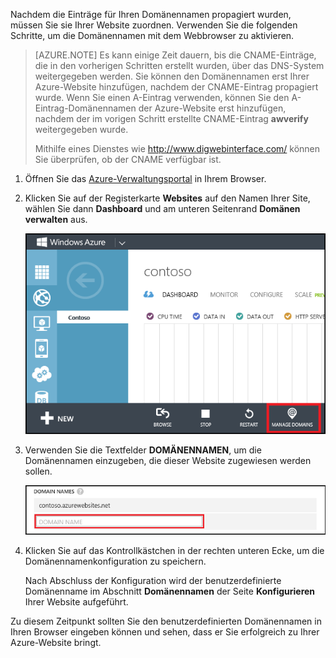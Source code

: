 ﻿Nachdem die Einträge für Ihren Domänennamen propagiert wurden, müssen Sie sie Ihrer Website zuordnen. Verwenden Sie die folgenden Schritte, um die Domänennamen mit dem Webbrowser zu aktivieren.

> [AZURE.NOTE] Es kann einige Zeit dauern, bis die CNAME-Einträge, die in den vorherigen Schritten erstellt wurden, über das DNS-System weitergegeben werden. Sie können den Domänennamen erst Ihrer Azure-Website hinzufügen, nachdem der CNAME-Eintrag propagiert wurde. Wenn Sie einen A-Eintrag verwenden, können Sie den A-Eintrag-Domänennamen der Azure-Website erst hinzufügen, nachdem der im vorigen Schritt erstellte CNAME-Eintrag **awverify** weitergegeben wurde.
> 
> Mithilfe eines Dienstes wie <a href="http://www.digwebinterface.com/">http://www.digwebinterface.com/</a> können Sie überprüfen, ob der CNAME verfügbar ist.

1. Öffnen Sie das [Azure-Verwaltungsportal](https://manage.windowsazure.com) in Ihrem Browser.

2. Klicken Sie auf der Registerkarte **Websites** auf den Namen Ihrer Site, wählen Sie dann **Dashboard** und am unteren Seitenrand **Domänen verwalten** aus.

	![](./media/custom-dns-web-site/dncmntask-cname-6.png)

6. Verwenden Sie die Textfelder **DOMÄNENNAMEN**, um die Domänennamen einzugeben, die dieser Website zugewiesen werden sollen. 

	![](./media/custom-dns-web-site/dncmntask-cname-7.png)

6. Klicken Sie auf das Kontrollkästchen in der rechten unteren Ecke, um die Domänennamenkonfiguration zu speichern.

	Nach Abschluss der Konfiguration wird der benutzerdefinierte Domänenname im Abschnitt **Domänennamen** der Seite **Konfigurieren** Ihrer Website aufgeführt.

Zu diesem Zeitpunkt sollten Sie den benutzerdefinierten Domänennamen in Ihren Browser eingeben können und sehen, dass er Sie erfolgreich zu Ihrer Azure-Website bringt. 
<!--HONumber=42-->
